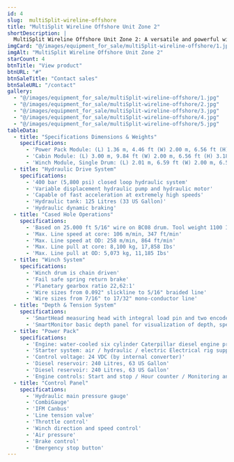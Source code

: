 ```yaml
---
id: 4
slug:  multiSplit-wireline-offshore
title: "MultiSplit Wireline Offshore Unit Zone 2"
shortDescription: |
  MultiSplit Wireline Offshore Unit Zone 2: A versatile and powerful wireline solution for offshore operations. Featuring a compact design, high-performance hydraulic drive system, and advanced depth and tension control, this unit is ideal for cased hole operations.
imgCard: "@/images/equipment_for_sale/multiSplit-wireline-offshore/1.jpg"
imgAlt: "MultiSplit Wireline Offshore Unit Zone 2"
starCount: 4
btnTitle: "View product"
btnURL: "#"
btnSaleTitle: "Contact sales"
btnSaleURL: "/contact"
gallery:
  - "@/images/equipment_for_sale/multiSplit-wireline-offshore/1.jpg"
  - "@/images/equipment_for_sale/multiSplit-wireline-offshore/2.jpg"
  - "@/images/equipment_for_sale/multiSplit-wireline-offshore/3.jpg"
  - "@/images/equipment_for_sale/multiSplit-wireline-offshore/4.jpg"
  - "@/images/equipment_for_sale/multiSplit-wireline-offshore/5.jpg"
tableData:
  - title: "Specifications Dimensions & Weights"
    specifications:
      - 'Power Pack Module: (L) 1.36 m, 4.46 ft (W) 2.00 m, 6.56 ft (H) 2.70 m, 8.86 ft (Weight) 4,550 kg, 10,031 Ibs'
      - 'Cabin Module: (L) 3.00 m, 9.84 ft (W) 2.00 m, 6.56 ft (H) 3.18 m, 10.43 ft (Weight) 3,750 kg, 8,267 Ibs'
      - 'Winch Module, Single Drum: (L) 2.01 m, 6.59 ft (W) 2.00 m, 6.56 ft (H) 2.65 m, 8.69 ft (Weight) 4,650 kg, 10,251 Ibs'
  - title: "Hydraulic Drive System"
    specifications:
      - '400 bar (5,800 psi) closed loop hydraulic system'
      - 'Variable displacement hydraulic pump and hydraulic motor'
      - 'Capable of fast acceleration at extremely high speeds'
      - 'Hydraulic tank: 125 Litres (33 US Gallon)'
      - 'Hydraulic dynamic braking'
  - title: "Cased Hole Operations"
    specifications:
      - 'Based on 25.000 ft 5/16" wire on BC08 drum. Tool weight 1100 Ibs'
      - 'Max. Line speed at core: 106 m/min, 347 ft/min'
      - 'Max. Line speed at OD: 258 m/min, 864 ft/min'
      - 'Max. Line pull at core: 8,100 kg, 17,858 Ibs'
      - 'Max. Line pull at OD: 5,073 kg, 11,185 Ibs'
  - title: "Winch System"
    specifications:
      - 'Winch drum is chain driven'
      - 'Fail safe spring return brake'
      - 'Planetary gearbox ratio 22,62:1'
      - 'Wire sizes from 0.092" slickline to 5/16" braided line'
      - 'Wire sizes from 7/16" to 17/32" mono-conductor line'
  - title: "Depth & Tension System"
    specifications:
      - 'SmartHead measuring head with integral load pin and two encoders, maximum line tension 0-10,000 kg (0-22,050 Ibs)'
      - 'SmartMonitor basic depth panel for visualization of depth, speed and tension'
  - title: "Power Pack"
    specifications:
      - 'Engine: water-cooled six cylinder Caterpillar diesel engine providing 129.5 kW (173.6 HP) @2,200 rpm'
      - 'Starter system: air / hydraulic / electric Electrical rig supply: 115 VAC 60 Hz / 230 VAC 50 HZ'
      - 'Control voltage: 24 VDC (by internal converter)'
      - 'Diesel reservoir: 240 Litres, 63 US Gallon'
      - 'Diesel reservoir: 240 Litres, 63 US Gallon'
      - 'Engine controls: Start and stop / Hour counter / Monitoring and safety system'
  - title: "Control Panel"
    specifications:
      - 'Hydraulic main pressure gauge'
      - 'CombiGauge'
      - 'IFM Canbus'
      - 'Line tension valve'
      - 'Throttle control'
      - 'Winch direction and speed control'
      - 'Air pressure'
      - 'Brake control'
      - 'Emergency stop button'
---
```

